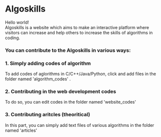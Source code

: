 # Algoskills
Hello world! <br />
Algoskills is a website which aims to make an interactive platform where visitors can increase and help others to increase the skills of algorithms in coding. <br />
### You can contribute to the Algoskills in various ways: <br />
### 1. Simply adding codes of algorithm <br />
To add codes of aglorithms in C/C++/Java/Python, click and add files in the folder named 'algorithm_codes' .
### 2. Contributing in the web development codes <br />
To do so, you can edit codes in the folder named 'website_codes'
### 3. Contributing aritcles (theoritical) <br />
In this part, you can simply add text files of various algorithms in the folder named 'articles'





